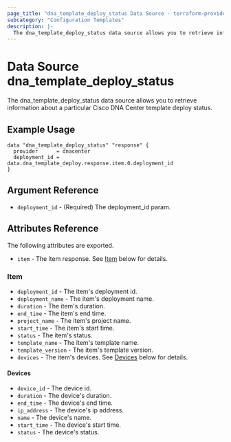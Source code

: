 ```yaml
---
page_title: "dna_template_deploy_status Data Source - terraform-provider-dnacenter"
subcategory: "Configuration Templates"
description: |-
  The dna_template_deploy_status data source allows you to retrieve information about a particular Cisco DNA Center template deploy status.
---
```


# Data Source dna_template_deploy_status

The dna_template_deploy_status data source allows you to retrieve information about a particular Cisco DNA Center template deploy status.

## Example Usage

```hcl
data "dna_template_deploy_status" "response" {
  provider      = dnacenter
  deployment_id = data.dna_template_deploy.response.item.0.deployment_id
}
```

## Argument Reference

- `deployment_id` - (Required) The deployment_id param.

## Attributes Reference

The following attributes are exported.

- `item` - The item response. See [Item](#item) below for details.

### Item

- `deployment_id` - The item's deployment id.
- `deployment_name` - The item's deployment name.
- `duration` - The item's duration.
- `end_time` - The item's end time.
- `project_name` - The item's project name.
- `start_time` - The item's start time.
- `status` - The item's status.
- `template_name` - The item's template name.
- `template_version` - The item's template version.
- `devices` - The item's devices. See [Devices](#devices) below for details.

#### Devices

- `device_id` - The device id.
- `duration` - The device's duration.
- `end_time` - The device's end time.
- `ip_address` - The device's ip address.
- `name` - The device's name.
- `start_time` - The device's start time.
- `status` - The device's status.
